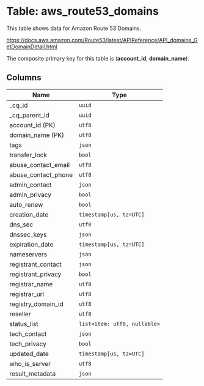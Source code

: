 # Table: aws_route53_domains

This table shows data for Amazon Route 53 Domains.

https://docs.aws.amazon.com/Route53/latest/APIReference/API_domains_GetDomainDetail.html

The composite primary key for this table is (**account_id**, **domain_name**).

## Columns

| Name          | Type          |
| ------------- | ------------- |
|_cq_id|`uuid`|
|_cq_parent_id|`uuid`|
|account_id (PK)|`utf8`|
|domain_name (PK)|`utf8`|
|tags|`json`|
|transfer_lock|`bool`|
|abuse_contact_email|`utf8`|
|abuse_contact_phone|`utf8`|
|admin_contact|`json`|
|admin_privacy|`bool`|
|auto_renew|`bool`|
|creation_date|`timestamp[us, tz=UTC]`|
|dns_sec|`utf8`|
|dnssec_keys|`json`|
|expiration_date|`timestamp[us, tz=UTC]`|
|nameservers|`json`|
|registrant_contact|`json`|
|registrant_privacy|`bool`|
|registrar_name|`utf8`|
|registrar_url|`utf8`|
|registry_domain_id|`utf8`|
|reseller|`utf8`|
|status_list|`list<item: utf8, nullable>`|
|tech_contact|`json`|
|tech_privacy|`bool`|
|updated_date|`timestamp[us, tz=UTC]`|
|who_is_server|`utf8`|
|result_metadata|`json`|